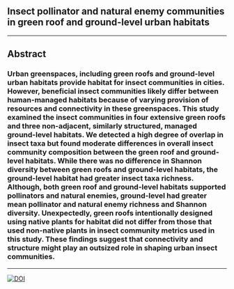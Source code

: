 ## Insect pollinator and natural enemy communities in green roof and ground-level urban habitats
 ---
## Abstract
### Urban greenspaces, including green roofs and ground-level urban habitats provide habitat for insect communities in cities. However, beneficial insect communities likely differ between human-managed habitats because of varying provision of resources and connectivity in these greenspaces. This study examined the insect communities in four extensive green roofs and three non-adjacent, similarly structured, managed ground-level habitats. We detected a high degree of overlap in insect taxa but found moderate differences in overall insect community composition between the green roof and ground-level habitats. While there was no difference in Shannon diversity between green roofs and ground-level habitats, the ground-level habitat had greater insect taxa richness. Although, both green roof and ground-level habitats supported pollinators and natural enemies, ground-level had greater mean pollinator and natural enemy richness and Shannon diversity. Unexpectedly, green roofs intentionally designed using native plants for habitat did not differ from those that used non-native plants in insect community metrics used in this study. These findings suggest that connectivity and structure might play an outsized role in shaping urban insect communities. 
---
[![DOI](https://zenodo.org/badge/553694914.svg)](https://zenodo.org/badge/latestdoi/553694914)
